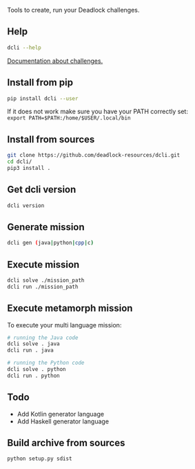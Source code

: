 Tools to create, run your Deadlock challenges.

## Help
```bash
dcli --help
```

[Documentation about challenges.](https://deadlock-resources.github.io/challenge-documentation)

## Install from pip
```bash
pip install dcli --user
```
If it does not work make sure you have your PATH correctly set:  
`export PATH=$PATH:/home/$USER/.local/bin`

## Install from sources
```bash
git clone https://github.com/deadlock-resources/dcli.git
cd dcli/
pip3 install .
```
## Get dcli version
```bash
dcli version
```

## Generate mission
```bash
dcli gen (java|python|cpp|c)
```

## Execute mission
```bash
dcli solve ./mission_path
dcli run ./mission_path
```
## Execute metamorph mission
To execute your multi language mission:
```bash
# running the Java code
dcli solve . java
dcli run . java

# running the Python code
dcli solve . python
dcli run . python
```

## Todo
* Add Kotlin generator language
* Add Haskell generator language


## Build archive from sources
```bash
python setup.py sdist
```

